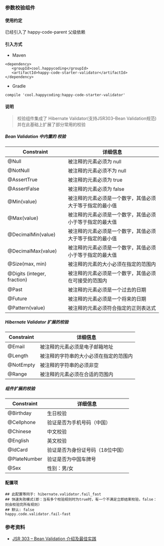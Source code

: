 ### 参数校验组件
#### 使用约定

已经引入了 happy-code-parent 父级依赖

#### 引入方式

- Maven

```
<dependency>
   <groupId>cool.happycoding</groupId>
   <artifactId>happy-code-starter-validator</artifactId>
</dependency>
```    

- Gradle

```
compile 'cool.happycoding:happy-code-starter-validator'
```

#### 说明
> 校验组件集成了 Hibernate Validator(支持JSR303–Bean Validation规范) 并在此基础上扩展了部分常用的校验

##### Bean Validation 中内置的 校验

| Constraint | 详细信息 |
|------------|--------|
|@Null	|被注释的元素必须为 null|
|@NotNull	|被注释的元素必须不为 null|
|@AssertTrue	|被注释的元素必须为 true|
|@AssertFalse	|被注释的元素必须为 false|
|@Min(value)	|被注释的元素必须是一个数字，其值必须大于等于指定的最小值|
|@Max(value)	|被注释的元素必须是一个数字，其值必须小于等于指定的最大值|
|@DecimalMin(value)	|被注释的元素必须是一个数字，其值必须大于等于指定的最小值|
|@DecimalMax(value)	|被注释的元素必须是一个数字，其值必须小于等于指定的最大值|
|@Size(max, min)	|被注释的元素的大小必须在指定的范围内|
|@Digits (integer, fraction)	|被注释的元素必须是一个数字，其值必须在可接受的范围内|
|@Past	|被注释的元素必须是一个过去的日期|
|@Future	|被注释的元素必须是一个将来的日期|
|@Pattern(value)	|被注释的元素必须符合指定的正则表达式|

##### Hibernate Validator 扩展的校验

| Constraint | 详细信息 |
|------------|--------|
|@Email	|被注释的元素必须是电子邮箱地址|
|@Length	|被注释的字符串的大小必须在指定的范围内|
|@NotEmpty	|被注释的字符串的必须非空|
|@Range	|被注释的元素必须在合适的范围内|

##### 组件扩展的校验

| Constraint | 详细信息 |
|------------|--------|
| @Birthday | 生日校验 |
| @Cellphone | 验证是否为手机号码（中国）|
| @Chinese | 中文校验 |
| @English | 英文校验 | 
| @IdCard | 验证是否为身份证号码（18位中国）|
| @PlateNumber | 验证是否为中国车牌号 |
| @Sex | 性别：男/女 |


#### 配置项
    ## 此配置等同于: hibernate.validator.fail_fast
    ## 快速失败模式(即：当有多个校验规则时为true时，有一个不满足立即结束校验，false：则会校验完所有规则)
    ## 默认: false
    happy.code.validator.fail-fast
        
### 参考资料
- [JSR 303 – Bean Validation 介绍及最佳实践](https://developer.ibm.com/zh/articles/j-lo-jsr303/)
   
 


